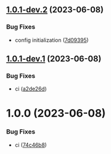 ## [1.0.1-dev.2](https://gitlab.cloudical.net/operations/proxmox-vm-inventory/compare/v1.0.1-dev.1...v1.0.1-dev.2) (2023-06-08)


### Bug Fixes

* config initialization ([7d09395](https://gitlab.cloudical.net/operations/proxmox-vm-inventory/commit/7d09395d7284b7b68da0ce4b60b8e5ec8d098c33))

## [1.0.1-dev.1](https://gitlab.cloudical.net/operations/proxmox-vm-inventory/compare/v1.0.0...v1.0.1-dev.1) (2023-06-08)


### Bug Fixes

* ci ([a2de26d](https://gitlab.cloudical.net/operations/proxmox-vm-inventory/commit/a2de26dccce773595b8013566f03ea76b4fab68a))

# 1.0.0 (2023-06-08)


### Bug Fixes

* ci ([74c46b8](https://gitlab.cloudical.net/operations/proxmox-vm-inventory/commit/74c46b8b152c05531d92ad9f48dde0bc73b1be43))
